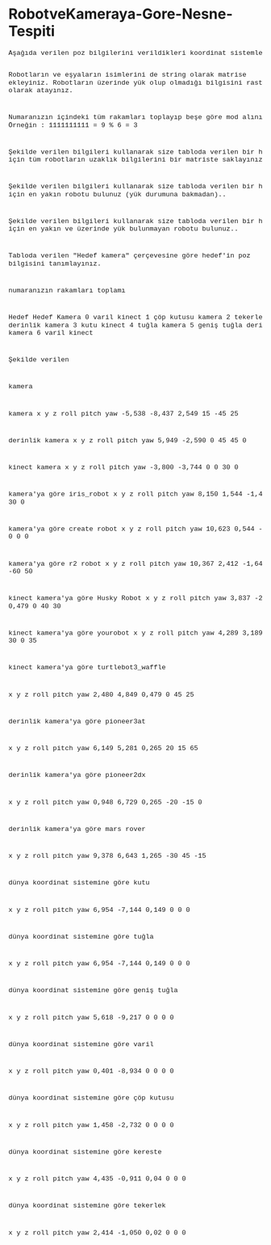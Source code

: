 # RobotveKameraya-Gore-Nesne-Tespiti

<!DOCTYPE HTML PUBLIC "-//W3C//DTD HTML 4.0 Transitional//EN">
<html>
<head>
	<meta http-equiv="content-type" content="text/html; charset=utf-8"/>
	<title></title>
	<meta name="generator" content="LibreOffice 7.0.2.2 (Linux)"/>
	<meta name="created" content="00:00:00"/>
	<meta name="changed" content="00:00:00"/>
	<style type="text/css">
		@page { size: 8.27in 11.69in; margin: 0.79in }
		p { margin-bottom: 0.1in; line-height: 115%; background: transparent }
		pre { font-family: "Liberation Mono", monospace; font-size: 10pt; background: transparent }
	</style>
</head>
<body lang="en-US" link="#000080" vlink="#800000" dir="ltr"><pre>Aşağıda verilen poz bilgilerini verildikleri koordinat sistemlerine dikkat ederek matrislerde saklayınız. 

Robotların ve eşyaların isimlerini de string olarak matrise ekleyiniz. Robotların üzerinde yük olup olmadığı bilgisini rastgele olarak atayınız. 



Numaranızın içindeki tüm rakamları toplayıp beşe göre mod alınız. Örneğin : 1111111111 = 9 % 6 = 3

Şekilde verilen bilgileri kullanarak size tabloda verilen bir hedef için tüm robotların uzaklık bilgilerini bir matriste saklayınız.

Şekilde verilen bilgileri kullanarak size tabloda verilen bir hedef için en yakın robotu bulunuz (yük durumuna bakmadan)..

Şekilde verilen bilgileri kullanarak size tabloda verilen bir hedef için en yakın ve üzerinde yük bulunmayan robotu bulunuz..

Tabloda verilen &quot;Hedef kamera&quot; çerçevesine göre hedef'in poz bilgisini tanımlayınız.



numaranızın rakamları toplamı 

Hedef	Hedef Kamera
0	varil	kinect
1	çöp kutusu	kamera
2	tekerlek	derinlik kamera
 3	 kutu	 kinect
 4	 tuğla	 kamera
 5	geniş tuğla 	 derinlik kamera
 6	 varil	 kinect





Şekilde verilen 

kamera 


kamera
x	y	z	roll	pitch	yaw
-5,538	-8,437	2,549	15	-45	25

derinlik kamera
x	y	z	roll	pitch	yaw
5,949	-2,590	0	45	45	0


kinect kamera
x	y	z	roll	pitch	yaw
-3,800	-3,744	0	0	30	0




kamera'ya göre iris_robot
x	y	z	roll	pitch	yaw
8,150	1,544	-1,479
45	30	0




kamera'ya göre create robot
x	y	z	roll	pitch	yaw
10,623	0,544	-2,719
0	0	0



kamera'ya göre r2 robot
x	y	z	roll	pitch	yaw
10,367	2,412	-1,643
-45	-60	50



kinect kamera'ya göre Husky Robot
x	y	z	roll	pitch	yaw
3,837	-2,234	0,479
0	40	30



kinect kamera'ya göre yourobot
x	y	z	roll	pitch	yaw
4,289	3,189	0,479
30	0	35





kinect kamera'ya göre turtlebot3_waffle

x	y	z	roll	pitch	yaw
2,480	4,849	0,479
0	45	25



derinlik kamera'ya göre pioneer3at

x	y	z	roll	pitch	yaw
6,149	5,281	0,265
20	15	65



derinlik kamera'ya göre pioneer2dx

x	y	z	roll	pitch	yaw
0,948	6,729	0,265
-20	-15	0


derinlik kamera'ya göre mars rover

x	y	z	roll	pitch	yaw
9,378	6,643	1,265
-30	45	-15



dünya koordinat sistemine göre kutu

x	y	z	roll	pitch	yaw
6,954	-7,144	0,149
0	0	0


dünya koordinat sistemine göre tuğla

x	y	z	roll	pitch	yaw
6,954	-7,144	0,149
0	0	0


dünya koordinat sistemine göre geniş tuğla

x	y	z	roll	pitch	yaw
5,618	-9,217	0	0	0	0



dünya koordinat sistemine göre varil

x	y	z	roll	pitch	yaw
0,401	-8,934	0
0	0	0


dünya koordinat sistemine göre çöp kutusu

x	y	z	roll	pitch	yaw
1,458	-2,732	0
0	0	0



dünya koordinat sistemine göre kereste

x	y	z	roll	pitch	yaw
4,435	-0,911	0,04
0	0	0



dünya koordinat sistemine göre tekerlek

x	y	z	roll	pitch	yaw
2,414	-1,050	0,02
0	0	0
</pre>
</body>
</html>
